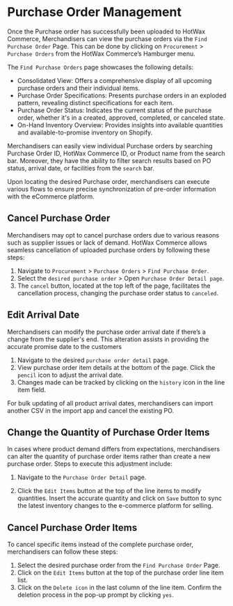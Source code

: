 # Purchase Order Management

Once the Purchase order has successfully been uploaded to HotWax Commerce, Merchandisers can view the purchase orders via the `Find Purchase Order` Page. This can be done by clicking on `Procurement` > `Purchase Orders` from the HotWax Commerce’s Hamburger menu.

The `Find Purchase Orders` page showcases the following details:

- Consolidated View: Offers a comprehensive display of all upcoming purchase orders and their individual items.
- Purchase Order Specifications: Presents purchase orders in an exploded pattern, revealing distinct specifications for each item.
- Purchase Order Status: Indicates the current status of the purchase order, whether it's in a created, approved, completed, or canceled state.
- On-Hand Inventory Overview: Provides insights into available quantities and available-to-promise inventory on Shopify.

Merchandisers can easily view individual Purchase orders by searching Purchase Order ID, HotWax Commerce ID, or Product name from the search bar. Moreover, they have the ability to filter search results based on PO status, arrival date, or facilities from the `search` bar.

Upon locating the desired Purchase order, merchandisers can execute various flows to ensure precise synchronization of pre-order information with the eCommerce platform.

## Cancel Purchase Order

Merchandisers may opt to cancel purchase orders due to various reasons such as supplier issues or lack of demand. HotWax Commerce allows seamless cancellation of uploaded purchase orders by following these steps:

1. Navigate to `Procurement` > `Purchase Orders` > `Find Purchase Order`.
2. Select the `desired purchase order` > Open `Purchase Order Detail page`.
3. The `cancel` button, located at the top left of the page, facilitates the cancellation process, changing the purchase order status to `canceled`.


## Edit Arrival Date

Merchandisers can modify the purchase order arrival date if there’s a change from the supplier's end. This alteration assists in providing the accurate promise date to the customers

1. Navigate to the desired `purchase order detail` page.
2. View purchase order item details at the bottom of the page. Click the `pencil` icon to adjust the arrival date.
3. Changes made can be tracked by clicking on the `history` icon in the line item field.

For bulk updating of all product arrival dates, merchandisers can import another CSV in the import app and cancel the existing PO.


## Change the Quantity of Purchase Order Items

In cases where product demand differs from expectations, merchandisers can alter the quantity of purchase order items rather than create a new purchase order. Steps to execute this adjustment include:

1. Navigate to the `Purchase Order Detail` page.

2. Click the `Edit Items` button at the top of the line items to modify quantities. Insert the accurate quantity and click on `Save` button to sync the latest inventory changes to the e-commerce platform for selling.


## Cancel Purchase Order Items

To cancel specific items instead of the complete purchase order, merchandisers can follow these steps:

1. Select the desired purchase order from the `Find Purchase Order` Page.
2. Click on the `Edit Items` button at the top of the purchase order line item list.
3. Click on the `Delete icon` in the last column of the line item. Confirm the deletion process in the pop-up prompt by clicking `yes`.


